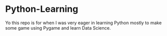 # Python-Learning
Yo this repo is for when I was very eager in learning Python mostly to make some game using Pygame and learn Data Science. 
